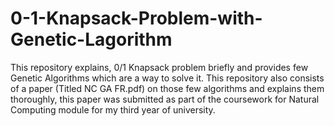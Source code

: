 # 0-1-Knapsack-Problem-with-Genetic-Lagorithm
This repository explains, 0/1 Knapsack problem briefly and provides few Genetic Algorithms which are a way to solve it. This repository also consists of a paper (Titled NC GA FR.pdf) on those few algorithms and explains them thoroughly, this paper was submitted as part of the coursework for Natural Computing module for my third year of university.
